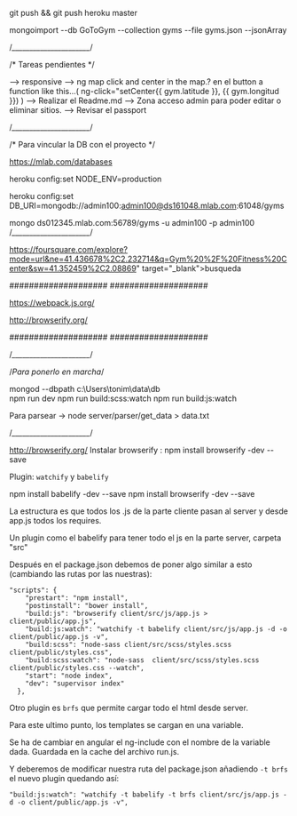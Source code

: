 git push && git push heroku master

mongoimport --db GoToGym --collection gyms --file gyms.json --jsonArray

/*______________________*/


/* Tareas pendientes */

--> responsive
--> ng map click and center in the map.?
 en el button a function like this...(  ng-click="setCenter{{ gym.latitude }}, {{ gym.longitud }}) )
--> Realizar el Readme.md
--> Zona acceso admin para poder editar o eliminar sitios.
--> Revisar el passport


/*______________________*/


/* Para vincular la DB con el proyecto */

https://mlab.com/databases

heroku config:set NODE_ENV=production

heroku config:set DB_URI=mongodb://admin100:admin100@ds161048.mlab.com:61048/gyms

mongo ds012345.mlab.com:56789/gyms -u admin100 -p admin100
/*______________________*/


https://foursquare.com/explore?mode=url&ne=41.436678%2C2.232714&q=Gym%20%2F%20Fitness%20Center&sw=41.352459%2C2.08869" target="_blank">busqueda


####################
####################

https://webpack.js.org/

http://browserify.org/

####################
####################


/*______________________*/

/*_Para ponerlo en marcha_*/

mongod --dbpath c:\Users\tonim\data\db\
npm run dev
npm run build:scss:watch
npm run build:js:watch

Para parsear -> node server/parser/get_data > data.txt

/*______________________*/

http://browserify.org/
Instalar browserify : npm install browserify -dev --save

Plugin: ``watchify`` y ``babelify``

npm install babelify -dev --save
npm install browserify -dev --save

La estructura es que todos los .js de la parte cliente pasan al server y desde app.js todos los requires.

Un plugin como el  babelify para tener todo el js en la parte server, carpeta "src" 

Después en el package.json debemos de poner algo similar a esto (cambiando las rutas por las nuestras):

```
"scripts": {
    "prestart": "npm install",
    "postinstall": "bower install",
    "build:js": "browserify client/src/js/app.js > client/public/app.js",
    "build:js:watch": "watchify -t babelify client/src/js/app.js -d -o client/public/app.js -v",
    "build:scss": "node-sass client/src/scss/styles.scss client/public/styles.css",
    "build:scss:watch": "node-sass  client/src/scss/styles.scss client/public/styles.css --watch",
    "start": "node index",
    "dev": "supervisor index"
  },
```


Otro plugin es ``brfs`` que permite cargar todo el html desde server.

Para este ultimo punto, los templates se cargan en una variable.

Se ha de cambiar en angular el ng-include con el nombre de la variable dada. Guardada en la cache del archivo run.js.


Y deberemos de modificar nuestra ruta del package.json añadiendo ``-t brfs`` el nuevo plugin quedando así:

```"build:js:watch": "watchify -t babelify -t brfs client/src/js/app.js -d -o client/public/app.js -v",```
